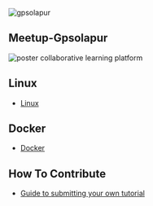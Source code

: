 ![gpsolapur](https://github.com/meetupgpsolapur/Meetup-Gpsolapur/blob/master/cropped-New-Doc-2017-03-10_1_1494348440680-278x300-1.png)
## Meetup-Gpsolapur
![poster](https://github.com/meetupgpsolapur/Meetup-Gpsolapur/blob/master/gp%20solapur.jpg)
collaborative learning platform
## Linux
- [Linux](https://github.com/meetupgpsolapur/Linux/blob/master/README.md)<br>
## Docker
- [Docker](https://github.com/meetupgpsolapur/docker/blob/master/README.md)<br>

## How To Contribute 
 - [Guide to submitting your own tutorial](https://github.com/meetupgpsolapur/Meetup-Gpsolapur/blob/master/CONTRIBUTING.md)
